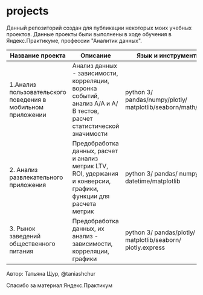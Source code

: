 # projects

Данный репозиторий создан для публикации некоторых моих учебных проектов. Данные проекты были выполнены в ходе обучения в Яндекс.Практикуме, профессии "Аналитик данных".

| Название проекта                                            | Описание                                                                                                              | Язык и инструменты                                         |
|-------------------------------------------------------------|-----------------------------------------------------------------------------------------------------------------------|--------------------------------------------------------------|
| 1.Анализ пользовательского поведения в мобильном приложении | Анализ данных - зависимости, корреляции,  воронка событий, анализ А/А и А/В тестов,  расчет статистической значимости | python 3/ pandas/numpy/plotly/ matplotlib/seaborn/math/scipy |
| 2. Анализ развлекательного приложения                       | Предобработка данных, расчет и анализ метрик  LTV, ROI, удержания и конверсии, графики,  функции для расчета метрик   | python 3/ pandas/ numpy/ datetime/matplotlib                 |
| 3. Рынок заведений общественного питания                    | Предобработка данных, их анализ - зависимости,  корреляции, графики                                                   | python 3/ pandas/plotly/ matplotlib/seaborn/  plotly.express |

Автор:
Татьяна Щур, @taniashchur

Спасибо за материал Яндекс.Практикум
